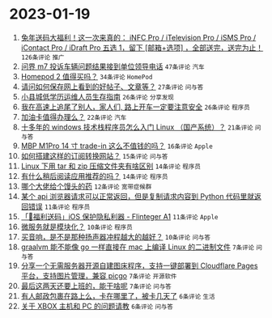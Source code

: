 # 2023-01-19

1. [兔年送码大福利！这一次来真的： iNFC Pro / iTelevision Pro / iSMS Pro / iContact Pro / iDraft Pro 五选 1，留下 [邮箱+选项] ，全部送完，送完为止！](https://www.v2ex.com/t/909811) `126条评论` `推广`
1. [问界 m7 投诉车辆问题结果接到单位领导电话](https://www.v2ex.com/t/909816) `47条评论` `汽车`
1. [Homepod 2 值得买吗？](https://www.v2ex.com/t/909814) `34条评论` `HomePod`
1. [请问如何保存网上看到的好帖子、文章等？](https://www.v2ex.com/t/909823) `27条评论` `问与答`
1. [小县城低学历运维人员生存指南](https://www.v2ex.com/t/909824) `26条评论` `分享发现`
1. [我在高速上追尾了别人，家人们, 路上开车一定要注意安全](https://www.v2ex.com/t/909810) `26条评论` `程序员`
1. [加油卡值得办理么？](https://www.v2ex.com/t/909813) `22条评论` `汽车`
1. [十多年的 windows 技术栈程序员怎么入门 Linux （国产系统）？](https://www.v2ex.com/t/909815) `21条评论` `问与答`
1. [MBP M1Pro 14 寸 trade-in 这么不值钱的吗？](https://www.v2ex.com/t/909818) `16条评论` `Apple`
1. [如何搭建这样的订阅转换网站？](https://www.v2ex.com/t/909812) `15条评论` `问与答`
1. [Linux 下用 tar 和 zip 压缩文件夹有啥区别](https://www.v2ex.com/t/909851) `14条评论` `程序员`
1. [有什么稍后阅读应用推荐的吗？](https://www.v2ex.com/t/909825) `14条评论` `程序员`
1. [哪个大佬给个馒头的药](https://www.v2ex.com/t/909822) `12条评论` `宽带症候群`
1. [某个 api 浏览器请求可以正常返回，但是复制请求内容到 Python 代码里就返回错误](https://www.v2ex.com/t/909842) `11条评论` `程序员`
1. [「🎉福利送码」iOS 保护隐私利器 - Flinteger A1](https://www.v2ex.com/t/909817) `11条评论` `Apple`
1. [微服务就是模块化？](https://www.v2ex.com/t/909835) `10条评论` `程序员`
1. [买音响，是不是那种扬声器冲程越大的越好？](https://www.v2ex.com/t/909820) `10条评论` `问与答`
1. [graalvm 能不能像 go 一样直接在 mac 上编译 Linux 的二进制文件](https://www.v2ex.com/t/909843) `7条评论` `问与答`
1. [分享一个无需服务器开源自建图床程序，支持一键部署到 Cloudflare Pages 平台，支持图片管理，兼容 picgo](https://www.v2ex.com/t/909834) `7条评论` `开源软件`
1. [最后这两天还要上班的，能干啥呢](https://www.v2ex.com/t/909829) `7条评论` `问与答`
1. [有人邮政包裹在路上么，卡在哪里了，被卡几天了](https://www.v2ex.com/t/909846) `6条评论` `生活`
1. [关于 XBOX 主机和 PC 的问题请教](https://www.v2ex.com/t/909840) `6条评论` `问与答`
